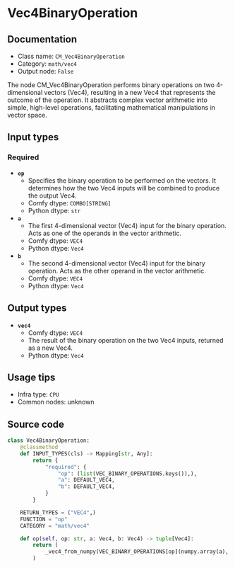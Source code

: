 # Vec4BinaryOperation
## Documentation
- Class name: `CM_Vec4BinaryOperation`
- Category: `math/vec4`
- Output node: `False`

The node CM_Vec4BinaryOperation performs binary operations on two 4-dimensional vectors (Vec4), resulting in a new Vec4 that represents the outcome of the operation. It abstracts complex vector arithmetic into simple, high-level operations, facilitating mathematical manipulations in vector space.
## Input types
### Required
- **`op`**
    - Specifies the binary operation to be performed on the vectors. It determines how the two Vec4 inputs will be combined to produce the output Vec4.
    - Comfy dtype: `COMBO[STRING]`
    - Python dtype: `str`
- **`a`**
    - The first 4-dimensional vector (Vec4) input for the binary operation. Acts as one of the operands in the vector arithmetic.
    - Comfy dtype: `VEC4`
    - Python dtype: `Vec4`
- **`b`**
    - The second 4-dimensional vector (Vec4) input for the binary operation. Acts as the other operand in the vector arithmetic.
    - Comfy dtype: `VEC4`
    - Python dtype: `Vec4`
## Output types
- **`vec4`**
    - Comfy dtype: `VEC4`
    - The result of the binary operation on the two Vec4 inputs, returned as a new Vec4.
    - Python dtype: `Vec4`
## Usage tips
- Infra type: `CPU`
- Common nodes: unknown


## Source code
```python
class Vec4BinaryOperation:
    @classmethod
    def INPUT_TYPES(cls) -> Mapping[str, Any]:
        return {
            "required": {
                "op": (list(VEC_BINARY_OPERATIONS.keys()),),
                "a": DEFAULT_VEC4,
                "b": DEFAULT_VEC4,
            }
        }

    RETURN_TYPES = ("VEC4",)
    FUNCTION = "op"
    CATEGORY = "math/vec4"

    def op(self, op: str, a: Vec4, b: Vec4) -> tuple[Vec4]:
        return (
            _vec4_from_numpy(VEC_BINARY_OPERATIONS[op](numpy.array(a), numpy.array(b))),
        )

```
